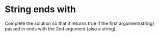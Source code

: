 # String ends with

Complete the solution so that it returns true if the first argument(string) passed in ends with the 2nd argument (also a string).
